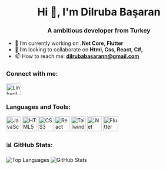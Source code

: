 



<h1 align="center">Hi 👋, I'm Dilruba Başaran</h1>
<h3 align="center">A ambitious developer from Turkey</h3>

- 🌱 I’m currently working on **.Net Core, Flutter**
- 👯 I’m looking to collaborate on **Html, Css, React, C#,**
- 📫 How to reach me: **dilrubabasarann@gmail.com**


<h3 align="left">Connect with me:</h3>
<p align="left">
<a href="https://linkedin.com/in/dilrubasaran/" target="blank">
 
<img src="https://cdn.jsdelivr.net/gh/devicons/devicon@latest/icons/linkedin/linkedin-original.svg" alt="LinkedIn" height="30" width="40" />
</a>
</p>


### Languages and Tools:
<p align="left">
  <img src="https://cdn.jsdelivr.net/gh/devicons/devicon/icons/javascript/javascript-original.svg" alt="JavaScript" width="40" height="40"/>
  <img src="https://cdn.jsdelivr.net/gh/devicons/devicon/icons/html5/html5-original.svg" alt="HTML5" width="40" height="40"/>
  <img src="https://cdn.jsdelivr.net/gh/devicons/devicon/icons/css3/css3-original.svg" alt="CSS3" width="40" height="40"/>
  <img src="https://cdn.jsdelivr.net/gh/devicons/devicon@latest/icons/react/react-original-wordmark.svg" alt="React" width="40" height="40" />        
   <img src="https://cdn.jsdelivr.net/gh/devicons/devicon@latest/icons/tailwindcss/tailwindcss-original-wordmark.svg" alt="Tailwind CSS" width="40" height="40" />
          
  <img src="https://cdn.jsdelivr.net/gh/devicons/devicon@latest/icons/dotnetcore/dotnetcore-original.svg" alt=".Net Core"  width="40" height="40" />
  <img src="https://cdn.jsdelivr.net/gh/devicons/devicon/icons/flutter/flutter-original.svg" alt="Flutter" width="40" height="40"/>
</p>


### 📊 GitHub Stats:
<div>
  <img align="left" src="https://github-readme-stats.vercel.app/api/top-langs?username=dilrubasaran&show_icons=true&locale=en&layout=compact" alt="Top Languages" />
</div>

<div>
  <img align="center" src="https://github-readme-stats.vercel.app/api?username=dilrubasaran&show_icons=true&locale=en" alt="GitHub Stats" />
</div>

